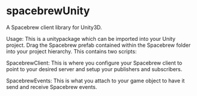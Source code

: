 spacebrewUnity
==============

A Spacebrew client library for Unity3D. 

Usage: This is a unitypackage which can be imported into your Unity project. Drag the Spacebrew prefab contained within the Spacebrew folder into your project hierarchy. This contains two scripts:

SpacebrewClient: This is where you configure your Spacebrew client to point to your desired server and setup your publishers and subscribers.

SpacebrewEvents: This is what you attach to your game object to have it send and receive Spacebrew events.
